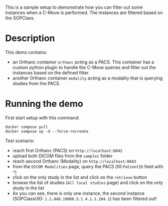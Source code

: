 This is a sample setup to demonstrate how you can filter out some instances when
a C-Move is performed.
The instances are filtered based on the SOPClass.

# Description

This demo contains:

- an Orthanc container `orthanc` acting as a PACS.  This container has a custom python plugin
  to handle the C-Move queries and filter out the instances based on the defined filter.
- another Orthanc container `modality` acting as a modality that is querying studies from the PACS.


# Running the demo

First start setup with this command:

```
docker compose pull
docker compose up -d --force-recreate
```

Test scenario:
- reach first Orthanc (PACS) on `http://localhost:8042`
- upload both DICOM files from the `samples` folder
- reach second Orthanc (Modality) on `http://localhost:8043`
- from the `DICOM Modalities` page, query the PACS (fill `PatientID` field with `*`)
- click on the only study in the list and click on the `retrieve` button
- browse the list of studies (`All local studies` page) and click on the only study in the list
- As you can see, there is only one instance, the second instance (SOPClassUID: `1.2.840.10008.5.1.4.1.1.104.1`) has been filtered out!